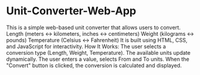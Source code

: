 # Unit-Converter-Web-App
This is a simple web-based unit converter that allows users to convert.
Length (meters ↔ kilometers, inches ↔ centimeters)
Weight (kilograms ↔ pounds)
Temperature (Celsius ↔ Fahrenheit)
It is built using HTML, CSS, and JavaScript for interactivity.
How It Works:
The user selects a conversion type (Length, Weight, Temperature).
The available units update dynamically.
The user enters a value, selects From and To units.
When the "Convert" button is clicked, the conversion is calculated and displayed.
